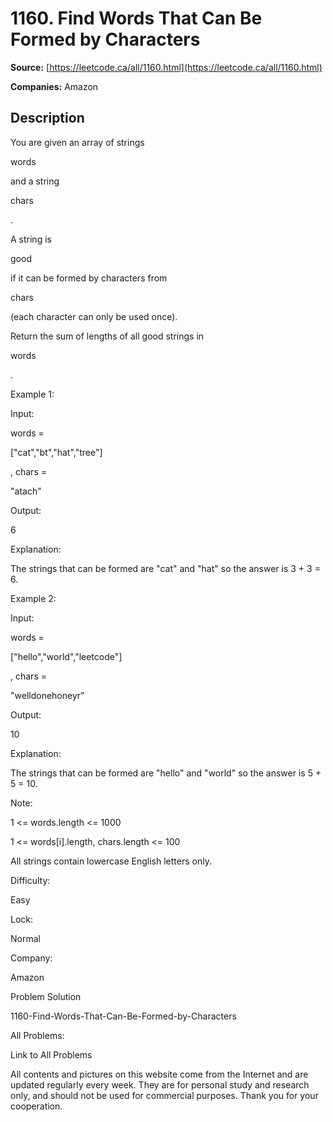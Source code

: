 # 1160. Find Words That Can Be Formed by Characters

**Source:** [https://leetcode.ca/all/1160.html](https://leetcode.ca/all/1160.html)

**Companies:** Amazon

## Description

You are given an array of strings

words

and a
        string

chars

.

A string is

good

if it can be formed by characters from

chars

(each character can only be used once).

Return the sum of lengths of all good strings in

words

.

Example 1:

Input:

words =

["cat","bt","hat","tree"]

, chars =

"atach"

Output:

6

Explanation:

The strings that can be formed are "cat" and "hat" so the answer is 3 + 3 = 6.

Example 2:

Input:

words =

["hello","world","leetcode"]

, chars =

"welldonehoneyr"

Output:

10

Explanation:

The strings that can be formed are "hello" and "world" so the answer is 5 + 5 = 10.

Note:

1 <= words.length <= 1000

1 <= words[i].length, chars.length <= 100

All strings contain lowercase English letters only.

Difficulty:

Easy

Lock:

Normal

Company:

Amazon

Problem Solution

1160-Find-Words-That-Can-Be-Formed-by-Characters

All Problems:

Link to All Problems

All contents and pictures on this website come from the Internet and are updated regularly every week. They are for personal study and research only, and should not be used for commercial purposes. Thank you for your cooperation.

